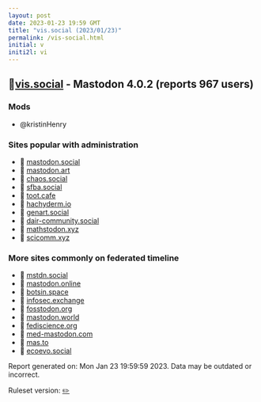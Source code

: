 ```yaml
---
layout: post
date: 2023-01-23 19:59 GMT
title: "vis.social (2023/01/23)"
permalink: /vis-social.html
initial: v
initi2l: vi
---
```


## 🐘[vis.social](https://vis.social) - Mastodon 4.0.2 (reports 967 users)

### Mods
 * @kristinHenry

### Sites popular with administration

* 🐘 [mastodon.social](/mastodon-social.html)
* 🐘 [mastodon.art](/mastodon-art.html)
* 🐘 [chaos.social](/chaos-social.html)
* 🐘 [sfba.social](/sfba-social.html)
* 🐘 [toot.cafe](/toot-cafe.html)
* 🐘 [hachyderm.io](/hachyderm-io.html)
* 🐘 [genart.social](/genart-social.html)
* 🐘 [dair-community.social](/dair-community-social.html)
* 🐘 [mathstodon.xyz](/mathstodon-xyz.html)
* 🐘 [scicomm.xyz](/scicomm-xyz.html)

### More sites commonly on federated timeline

* 🐘 [mstdn.social](/mstdn-social.html)
* 🐘 [mastodon.online](/mastodon-online.html)
* 🐘 [botsin.space](/botsin-space.html)
* 🐘 [infosec.exchange](/infosec-exchange.html)
* 🐘 [fosstodon.org](/fosstodon-org.html)
* 🐘 [mastodon.world](/mastodon-world.html)
* 🐘 [fediscience.org](/fediscience-org.html)
* 🐘 [med-mastodon.com](/med-mastodon-com.html)
* 🐘 [mas.to](/mas-to.html)
* 🐘 [ecoevo.social](/ecoevo-social.html)

Report generated on: Mon Jan 23 19:59:59 2023. Data may be outdated or incorrect.

Ruleset version: [✏️](/version-pencil)
